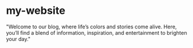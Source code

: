 # my-website
"Welcome to our blog, where life’s colors and stories come alive. Here, you’ll find a blend of information, inspiration, and entertainment to brighten your day."
